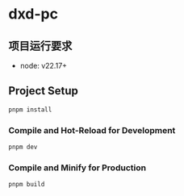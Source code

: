# dxd-pc

## 项目运行要求

- node: v22.17+

## Project Setup

```sh
pnpm install
```

### Compile and Hot-Reload for Development

```sh
pnpm dev
```

### Compile and Minify for Production

```sh
pnpm build
```
